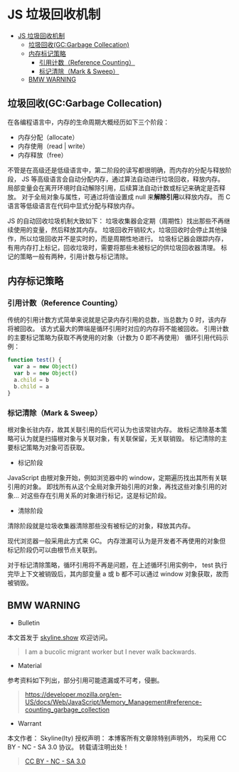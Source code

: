 # JS 垃圾回收机制

<!-- @import "[TOC]" {cmd="toc" depthFrom=1 depthTo=6 orderedList=false} -->

<!-- code_chunk_output -->

- [JS 垃圾回收机制](#js-垃圾回收机制)
  - [垃圾回收(GC:Garbage Collecation)](#垃圾回收gcgarbage-collecation)
  - [内存标记策略](#内存标记策略)
    - [引用计数（Reference Counting）](#引用计数reference-counting)
    - [标记清除（Mark & Sweep）](#标记清除mark--sweep)
  - [BMW WARNING](#bmw-warning)


<!-- /code_chunk_output -->

## 垃圾回收(GC:Garbage Collecation)

在各编程语言中，内存的生命周期大概经历如下三个阶段：

- 内存分配（allocate）
- 内存使用（read | write）
- 内存释放（free）

不管是在高级还是低级语言中，第二阶段的读写都很明确，而内存的分配与释放阶段，
JS 等高级语言会自动分配内存，通过算法自动进行垃圾回收，释放内存。
局部变量会在离开环境时自动解除引用，后续算法自动计数或标记来确定是否释放。
对于全局对象与属性，可通过将值设置成 null 来**解除引用**以释放内存。
而 C 语言等低级语言在代码中显式分配与释放内存。

JS 的自动回收垃圾机制大致如下：
垃圾收集器会定期（周期性）找出那些不再继续使用的变量，然后释放其内存。
垃圾回收开销较大，垃圾回收时会停止其他操作，所以垃圾回收并不是实时的，而是周期性地进行。
垃圾标记器会跟踪内存，有用内存打上标记，回收垃圾时，需要将那些未被标记的供垃圾回收器清理。
标记的策略一般有两种，引用计数与标记清除。

## 内存标记策略

### 引用计数（Reference Counting）

传统的引用计数方式简单来说就是记录内存引用的总数，当总数为 0 时，该内存将被回收。
该方式最大的弊端是循环引用时对应的内存将不能被回收。
引用计数的主要标记策略为获取不再使用的对象（计数为 0 即不再使用）
循环引用代码示例：

```js
function test() {
  var a = new Object()
  var b = new Object()
  a.child = b
  b.child = a
}
```

### 标记清除（Mark & Sweep）

根对象长驻内存，故其关联引用的后代可认为也该常驻内存。
故标记清除基本策略可认为就是扫描根对象与关联对象，有关联保留，无关联销毁。
标记清除的主要标记策略为对象可否获取。

- 标记阶段

JavaScript 由根对象开始，例如浏览器中的 window，定期遍历找出其所有关联引用的对象。
即找所有从这个全局对象开始引用的对象，再找这些对象引用的对象...
对这些存在引用关系的对象进行标记，这是标记阶段。

- 清除阶段

清除阶段就是垃圾收集器清除那些没有被标记的对象，释放其内存。

现代浏览器一般采用此方式来 GC。
内存泄漏可认为是开发者不再使用的对象但标记阶段仍可以由根节点关联到。

对于标记清除策略，循环引用将不再是问题，在上述循环引用实例中，
test 执行完毕上下文被销毁后，其内部变量 a 或 b 都不可以通过 window 对象获取，故而被销毁。

## BMW WARNING

- Bulletin

本文首发于 [skyline.show](http://www.skyline.show) 欢迎访问。

> I am a bucolic migrant worker but I never walk backwards.

- Material

参考资料如下列出，部分引用可能遗漏或不可考，侵删。

> https://developer.mozilla.org/en-US/docs/Web/JavaScript/Memory_Management#reference-counting_garbage_collection

- Warrant

本文作者： Skyline(lty)
授权声明： 本博客所有文章除特别声明外， 均采用 CC BY - NC - SA 3.0 协议。 转载请注明出处！

> [CC BY - NC - SA 3.0](https://creativecommons.org/licenses/by-nc-sa/3.0/deed.zh)
